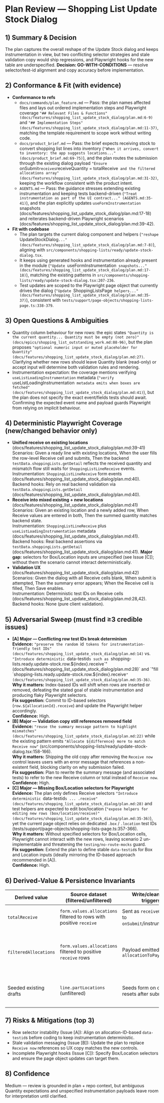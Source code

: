 # Plan Review — Shopping List Update Stock Dialog

## 1) Summary & Decision
The plan captures the overall reshape of the Update Stock dialog and keeps instrumentation in view, but two conflicting selector strategies and stale validation copy would ship regressions, and Playwright hooks for the new table are underspecified. **Decision: GO-WITH-CONDITIONS** — resolve selector/test-id alignment and copy accuracy before implementation.

## 2) Conformance & Fit (with evidence)
- **Conformance to refs**
  - `docs/commands/plan_feature.md` — Pass: the plan names affected files and lays out ordered implementation steps and Playwright coverage `"## Relevant Files & Functions" (docs/features/shopping_list_update_stock_dialog/plan.md:6-9)` and `"## Implementation Steps" (docs/features/shopping_list_update_stock_dialog/plan.md:11-37)`, matching the template requirement to scope work without writing code.
  - `docs/product_brief.md` — Pass: the brief expects receiving stock to convert shopping list lines into inventory (`"When it arrives, convert to inventory: the app suggests locations..." (docs/product_brief.md:69-75)`), and the plan routes the submission through the existing dialog payload `"Ensure `onSubmit` receives `receiveQuantity = totalReceive` and the filtered allocations array" (docs/features/shopping_list_update_stock_dialog/plan.md:31-32)`, keeping the workflow consistent with the product intent.
  - `AGENTS.md` — Pass: the guidance stresses extending existing instrumentation and keeping tests backend-driven (`"Treat instrumentation as part of the UI contract..." (AGENTS.md:35-41)`), and the plan explicitly updates `useFormInstrumentation` snapshots (docs/features/shopping_list_update_stock_dialog/plan.md:17-18) and reiterates backend-driven Playwright scenarios (docs/features/shopping_list_update_stock_dialog/plan.md:39-42).
- **Fit with codebase**
  - The plan targets the current dialog component and helpers (`"reshape `UpdateStockDialog`..." (docs/features/shopping_list_update_stock_dialog/plan.md:7-8)`), aligning with `src/components/shopping-lists/ready/update-stock-dialog.tsx`.
  - It keeps using generated hooks and instrumentation already present in the module (`"Update `useFormInstrumentation` snapshots..." (docs/features/shopping_list_update_stock_dialog/plan.md:17-18)`), matching the existing patterns in `src/components/shopping-lists/ready/update-stock-dialog.tsx:207-236`.
  - Test updates are scoped to the Playwright page object that currently drives the dialog (`"Update `ShoppingListsPage` helpers..." (docs/features/shopping_list_update_stock_dialog/plan.md:35-37)`), consistent with `tests/support/page-objects/shopping-lists-page.ts:338-379`.

## 3) Open Questions & Ambiguities
- Quantity column behaviour for new rows: the epic states `"Quantity is the current quantity... Quantity must be empty (not zero)" (docs/epics/shopping_list_outstanding_work.md:88-96)`, but the plan proposes `"optional numeric input or muted placeholder for Quantity" (docs/features/shopping_list_update_stock_dialog/plan.md:27)`. Clarifying whether new rows should leave Quantity blank (read-only) or accept input will determine both validation rules and rendering.
- Instrumentation expectation: the coverage mentions verifying `useListLoadingInstrumentation` metadata (`"verify `useListLoadingInstrumentation` metadata emits when boxes are fetched" (docs/features/shopping_list_update_stock_dialog/plan.md:41)`), but the plan does not specify the exact event/fields tests should await. Confirming the expected event name and payload guards Playwright from relying on implicit behaviour.

## 4) Deterministic Playwright Coverage (new/changed behavior only)
- **Unified receive on existing locations** (docs/features/shopping_list_update_stock_dialog/plan.md:39-41)  
  Scenarios: Given a ready line with existing locations, When the user fills the row-level Receive cell and submits, Then the backend `testData.shoppingLists.getDetail` reflects the received quantity and mismatch flow still waits for `ShoppingListLineReceive` events.  
  Instrumentation: `ShoppingListLineReceive` form events (docs/features/shopping_list_update_stock_dialog/plan.md:40).  
  Backend hooks: Rely on real backend validation via `testData.shoppingLists.getDetail` (docs/features/shopping_list_update_stock_dialog/plan.md:40).
- **Receive into mixed existing + new locations** (docs/features/shopping_list_update_stock_dialog/plan.md:41)  
  Scenarios: Given an existing location and a newly added row, When Receive values are entered in both, Then the summed quantity matches backend state.  
  Instrumentation: `ShoppingListLineReceive` plus `useListLoadingInstrumentation` metadata (docs/features/shopping_list_update_stock_dialog/plan.md:41).  
  Backend hooks: Real backend assertions via `testData.shoppingLists.getDetail` (docs/features/shopping_list_update_stock_dialog/plan.md:41). **Major gap:** selectors for Box/Location inputs are unspecified (see Issue [C]); without them the scenario cannot interact deterministically.
- **Validation UX** (docs/features/shopping_list_update_stock_dialog/plan.md:42)  
  Scenarios: Given the dialog with all Receive cells blank, When submit is attempted, Then the summary error appears; When the Receive cell is filled, Then Save enables.  
  Instrumentation: Deterministic test IDs on Receive cells (docs/features/shopping_list_update_stock_dialog/plan.md:28,42).  
  Backend hooks: None (pure client validation).

## 5) Adversarial Sweep (must find ≥3 credible issues)
- **[A] Major — Conflicting row test IDs break determinism**  
  **Evidence:** `"preserve the random `id` tokens for instrumentation-friendly test IDs" (docs/features/shopping_list_update_stock_dialog/plan.md:14)` vs. `"Introduce deterministic `data-testid`s such as `shopping-lists.ready.update-stock.row.${index}.receive`" (docs/features/shopping_list_update_stock_dialog/plan.md:28)` and `"fill `shopping-lists.ready.update-stock.row.${index}.receive`" (docs/features/shopping_list_update_stock_dialog/plan.md:35-36)`.  
  **Why it matters:** Index-based IDs will shift when rows are inserted or removed, defeating the stated goal of stable instrumentation and producing flaky Playwright selectors.  
  **Fix suggestion:** Commit to ID-based selectors (`row.${allocationId}.receive`) and update the Playwright helper accordingly.  
  **Confidence:** High.
- **[B] Major — Validation copy still references removed field**  
  **Evidence:** `"reuse the summary message pattern to highlight mismatches" (docs/features/shopping_list_update_stock_dialog/plan.md:22)` while the existing pattern emits `"Allocate ${difference} more to match Receive now"` (src/components/shopping-lists/ready/update-stock-dialog.tsx:158-166).  
  **Why it matters:** Shipping the old copy after removing the `Receive now` control leaves users with an error message that references a non-existent field, blocking clarity on why submission failed.  
  **Fix suggestion:** Plan to rewrite the summary message (and associated tests) to refer to the new Receive column or total instead of `Receive now`.  
  **Confidence:** High.
- **[C] Major — Missing Box/Location selectors for Playwright**  
  **Evidence:** The plan only defines Receive selectors `"Introduce deterministic `data-testid`s ... .receive" (docs/features/shopping_list_update_stock_dialog/plan.md:28)` and test helpers are expected to edit box/location (`"expose helpers for editing new rows (box/location/receive)" (docs/features/shopping_list_update_stock_dialog/plan.md:35-36)`), yet the current page object relies on dedicated `.box` / `.location` test IDs (tests/support/page-objects/shopping-lists-page.ts:357-366).  
  **Why it matters:** Without specified selectors for Box/Location cells, Playwright cannot interact with the new rows, leaving scenario 2 un-implementable and threatening the `testing/no-route-mocks` guard.  
  **Fix suggestion:** Extend the plan to define stable `data-testid`s for Box and Location inputs (ideally mirroring the ID-based approach recommended in [A]).  
  **Confidence:** High.

## 6) Derived-Value & Persistence Invariants
| Derived value | Source dataset (filtered/unfiltered) | Write/cleanup it triggers | Guard conditions | Invariant that must hold | Evidence (file:lines) |
| ------------- | ------------------------------------ | ------------------------- | ---------------- | ------------------------ | --------------------- |
| `totalReceive` | `form.values.allocations` filtered to rows with positive `receive` | Sent as `receiveQuantity` to `onSubmit`/instrumentation | Require `allocationValidation.isValid` and `totalReceive > 0` before submit | Sum of positive Receive inputs equals payload `receiveQuantity` | docs/features/shopping_list_update_stock_dialog/plan.md:17-23,31-32 |
| `filteredAllocations` | `form.values.allocations` filtered to positive `receive` rows | Payload emitted via `allocationToPayload` | Row-level validation enforces positive integers | No zero/blank rows reach backend; each payload row maps to either existing or new location | docs/features/shopping_list_update_stock_dialog/plan.md:20-23,31 |
| Seeded existing drafts | `line.partLocations` (unfiltered) | Seeds form on open and resets after submit/close | Existing rows marked `type: 'existing'` (read-only) | Dialog always mirrors latest backend locations after reopen | docs/features/shopping_list_update_stock_dialog/plan.md:13-15,33 |

## 7) Risks & Mitigations (top 3)
- Row selector instability (Issue [A]): Align on allocation-ID-based `data-testid`s before coding to keep instrumentation deterministic.
- Stale validation messaging (Issue [B]): Update the plan to replace `Receive now` references so UX copy matches the new controls.
- Incomplete Playwright hooks (Issue [C]): Specify Box/Location selectors and ensure the page object updates can target them.

## 8) Confidence
Medium — review is grounded in plan + repo context, but ambiguous Quantity expectations and unspecified instrumentation payloads leave room for interpretation until clarified.
